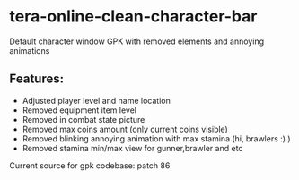 # tera-online-clean-character-bar
Default character window GPK with removed elements and annoying animations

## Features:

* Adjusted player level and name location
* Removed equipment item level
* Removed in combat state picture
* Removed max coins amount (only current coins visible)
* Removed blinking annoying animation with max stamina (hi, brawlers :) )
* Removed stamina min/max view for gunner,brawler and etc

Current source for gpk codebase: patch 86